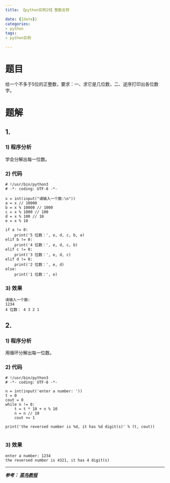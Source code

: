 ```yaml
---
title: 【python实例29】整数反转

date: {{date}}
categories:
- python
tags:
- python实例

---
```

# 题目
给一个不多于5位的正整数，要求：一、求它是几位数，二、逆序打印出各位数字。
# 题解
## 1.
### 1) 程序分析
学会分解出每一位数。
### 2) 代码

```
# !/usr/bin/python3
# -*- coding: UTF-8 -*-

x = int(input("请输入一个数:\n"))
a = x // 10000
b = x % 10000 // 1000
c = x % 1000 // 100
d = x % 100 // 10
e = x % 10

if a != 0:
    print('5 位数：', e, d, c, b, a)
elif b != 0:
    print('4 位数：', e, d, c, b)
elif c != 0:
    print('3 位数：', e, d, c)
elif d != 0:
    print('2 位数：', e, d)
else:
    print('1 位数：', e)

```

### 3) 效果
```
请输入一个数:
1234
4 位数： 4 3 2 1
```

## 2.
### 1) 程序分析
用循环分解出每一位数。
### 2) 代码

```
# !/usr/bin/python3
# -*- coding: UTF-8 -*-

n = int(input('enter a number: '))
t = 0
cout = 0
while n != 0:
    t = t * 10 + n % 10
    n = n // 10
    cout += 1

print('the reversed number is %d, it has %d digit(s)' % (t, cout))


```

### 3) 效果
```
enter a number: 1234
the reversed number is 4321, it has 4 digit(s)
```


---
***参考：
[菜鸟教程](https://www.runoob.com/python/python-100-examples.html)***
